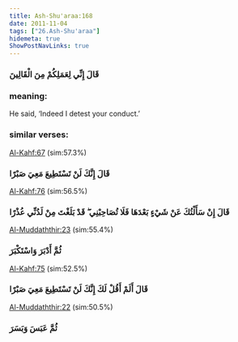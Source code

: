```yaml
---
title: Ash-Shu'araa:168
date: 2011-11-04
tags: ["26.Ash-Shu'araa"]
hidemeta: true 
ShowPostNavLinks: true 
---
```

### قَالَ إِنِّي لِعَمَلِكُمْ مِنَ الْقَالِينَ
### meaning: 
He said, ‘Indeed I detest your conduct.’
### similar verses: 

[Al-Kahf:67](/18/67) (sim:57.3%)

### قَالَ إِنَّكَ لَنْ تَسْتَطِيعَ مَعِيَ صَبْرًا

[Al-Kahf:76](/18/76) (sim:56.5%)

### قَالَ إِنْ سَأَلْتُكَ عَنْ شَيْءٍ بَعْدَهَا فَلَا تُصَاحِبْنِي ۖ قَدْ بَلَغْتَ مِنْ لَدُنِّي عُذْرًا

[Al-Muddaththir:23](/74/23) (sim:55.4%)

### ثُمَّ أَدْبَرَ وَاسْتَكْبَرَ

[Al-Kahf:75](/18/75) (sim:52.5%)

### قَالَ أَلَمْ أَقُلْ لَكَ إِنَّكَ لَنْ تَسْتَطِيعَ مَعِيَ صَبْرًا

[Al-Muddaththir:22](/74/22) (sim:50.5%)

### ثُمَّ عَبَسَ وَبَسَرَ
